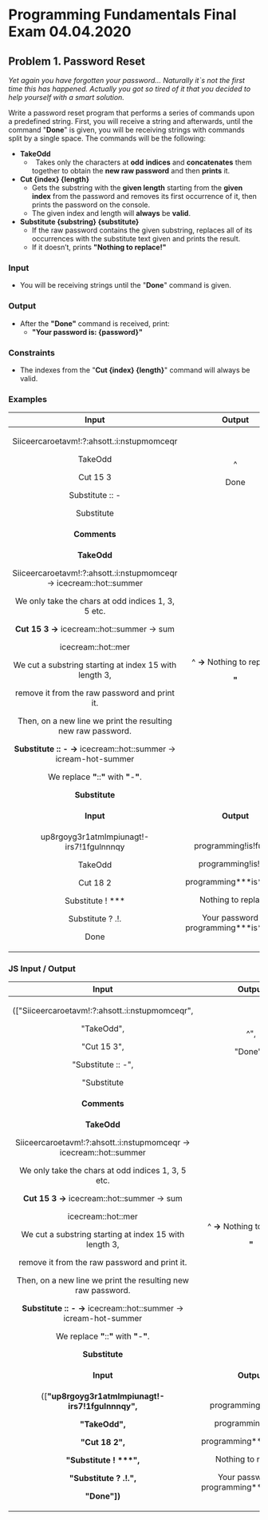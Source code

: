 ﻿
# **Programming Fundamentals Final Exam 04.04.2020**
## **Problem 1. Password Reset**
*Yet again you have forgotten your password... Naturally it`s not the first time this has happened. Actually you got so tired of it that you decided to help yourself with a smart solution.*

Write a password reset program that performs a series of commands upon a predefined string. First, you will receive a string and afterwards, until the command "**Done**" is given, you will be receiving strings with commands split by a single space. The commands will be the following:

- **TakeOdd**
  - ` `Takes only the characters at **odd** **indices** and **concatenates** them together to
    obtain the **new raw password** and then **prints** it.
- **Cut {index} {length}**
  - Gets the substring with the **given length** starting from the **given index** from the password and removes its first occurrence of it, then prints the password on the console.
  - The given index and length will **always** be **valid**.
- **Substitute {substring} {substitute}**
  - If the raw password contains the given substring, replaces all of its 
    occurrences with the substitute text given and prints the result.
  - If it doesn’t, prints **"Nothing to replace!"**
### **Input**
- You will be receiving strings until the "**Done**" command is given.
### **Output**
- After the **"Done"** command is received, print:
  - **"Your password is: {password}"**
### **Constraints**
- The indexes from the "**Cut {index} {length}**" command will always be valid.
### **Examples**

|**Input**|**Output**|
| :-: | :-: |
|<p>Siiceercaroetavm!:?:ahsott.:i:nstupmomceqr </p><p>TakeOdd</p><p>Cut 15 3</p><p>Substitute :: -</p><p>Substitute | ^</p><p>Done</p>|<p>icecream::hot::summer</p><p>icecream::hot::mer</p><p>icecream-hot-mer</p><p>Nothing to replace!</p><p>Your password is: icecream-hot-mer</p>|
|**Comments**|
|<p>**TakeOdd**</p><p>Siiceercaroetavm!:?:ahsott.:i:nstupmomceqr -> icecream::hot::summer</p><p>We only take the chars at odd indices 1, 3, 5 etc.</p><p>**Cut 15  3 ->** icecream::hot::summer -> sum</p><p>icecream::hot::mer</p><p>We cut a substring starting at index 15 with length 3, </p><p>remove it from the raw password and print it. </p><p>Then, on a new line we print the resulting new raw password.</p><p>**Substitute :: - ->** icecream::hot::summer -> icream-hot-summer</p><p>We replace **"**::**"** with **"**-**"**.</p><p>**Substitute** | ^ **->** Nothing to replace! </p><p>**"**|**"** is not found anywhere in the raw password.</p><p>Finally, after receiving the **"Done"** command, we print the resulting password in the proper format.</p>|
|**Input**|**Output**|
|<p>up8rgoyg3r1atmlmpiunagt!-irs7!1fgulnnnqy</p><p>TakeOdd</p><p>Cut 18 2</p><p>Substitute ! \*\*\*</p><p>Substitute ? .!.</p><p>Done</p>|<p>programming!is!funny</p><p>programming!is!fun</p><p>programming\*\*\*is\*\*\*fun</p><p>Nothing to replace!</p><p>Your password is: programming\*\*\*is\*\*\*fun</p>|
### **JS Input / Output**

|**Input**|**Output**|
| :-: | :-: |
|<p>(["Siiceercaroetavm!:?:ahsott.:i:nstupmomceqr", </p><p>"TakeOdd",</p><p>"Cut 15 3",</p><p>"Substitute :: -",</p><p>"Substitute | ^",</p><p>"Done"])</p>|<p>icecream::hot::summer</p><p>icecream::hot::mer</p><p>icecream-hot-mer</p><p>Nothing to replace!</p><p>Your password is: icecream-hot-mer</p>|
|**Comments**|
|<p>**TakeOdd**</p><p>Siiceercaroetavm!:?:ahsott.:i:nstupmomceqr -> icecream::hot::summer</p><p>We only take the chars at odd indices 1, 3, 5 etc.</p><p>**Cut 15  3 ->** icecream::hot::summer -> sum</p><p>icecream::hot::mer</p><p>We cut a substring starting at index 15 with length 3, </p><p>remove it from the raw password and print it. </p><p>Then, on a new line we print the resulting new raw password.</p><p>**Substitute :: - ->** icecream::hot::summer -> icream-hot-summer</p><p>We replace **"**::**"** with **"**-**"**.</p><p>**Substitute** | ^ **->** Nothing to replace! </p><p>**"**|**"** is not found anywhere in the raw password.</p><p>Finally, after receiving the **"Done"** command, we print the resulting password in the proper format.</p>|
|**Input**|**Output**|
|<p>([**"**up8rgoyg3r1atmlmpiunagt!-irs7!1fgulnnnqy**",**</p><p>**"**TakeOdd**",**</p><p>**"**Cut 18 2**",**</p><p>**"**Substitute ! \*\*\***",**</p><p>**"**Substitute ? .!.**",**</p><p>**"**Done**"])**</p>|<p>programming!is!funny</p><p>programming!is!fun</p><p>programming\*\*\*is\*\*\*fun</p><p>Nothing to replace!</p><p>Your password is: programming\*\*\*is\*\*\*fun</p>|




